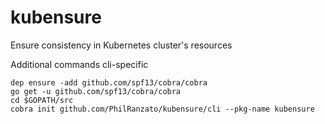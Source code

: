 # kubensure

Ensure consistency in Kubernetes cluster's resources

Additional commands cli-specific

```shell
dep ensure -add github.com/spf13/cobra/cobra
go get -u github.com/spf13/cobra/cobra
cd $GOPATH/src
cobra init github.com/PhilRanzato/kubensure/cli --pkg-name kubensure
```
